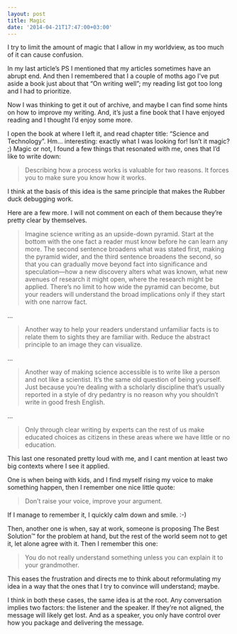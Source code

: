 ```yaml
---
layout: post
title: Magic
date: '2014-04-21T17:47:00+03:00'
---
```

I try to limit the amount of magic that I allow in my worldview, as too
much of it can cause confusion.

In my last article’s PS I mentioned that my articles sometimes have an
abrupt end. And then I remembered that I a couple of moths ago I’ve put
aside a book just about that “On writing well”; my reading list got too
long and I had to prioritize.

Now I was thinking to get it out of archive, and maybe I can find some
hints on how to improve my writing. And, it’s just a fine book that I
have enjoyed reading and I thought I’d enjoy some more.

I open the book at where I left it, and read chapter title: “Science and
Technology”. Hm… interesting: exactly what I was looking for! Isn’t it
magic? ;) Magic or not, I found a few things that resonated with me,
ones that I’d like to write down:


> Describing how a process works is valuable for two reasons. It forces
> you to make sure you know how it works.


I think at the basis of this idea is the same principle that makes the
Rubber duck debugging work.

Here are a few more. I will not comment on each of them because they’re
pretty clear by themselves.


> Imagine science writing as an upside-down pyramid. Start at the bottom
> with the one fact a reader must know before he can learn any more. The
> second sentence broadens what was stated first, making the pyramid
> wider, and the third sentence broadens the second, so that you can
> gradually move beyond fact into significance and speculation—how a new
> discovery alters what was known, what new avenues of research it might
> open, where the research might be applied. There’s no limit to how
> wide the pyramid can become, but your readers will understand the
> broad implications only if they start with one narrow fact.


…


> Another way to help your readers understand unfamiliar facts is to
> relate them to sights they are familiar with. Reduce the abstract
> principle to an image they can visualize.


…


> Another way of making science accessible is to write like a person and
> not like a scientist. It’s the same old question of being yourself.
> Just because you’re dealing with a scholarly discipline that’s usually
> reported in a style of dry pedantry is no reason why you shouldn’t
> write in good fresh English.


…


> Only through clear writing by experts can the rest of us make educated
> choices as citizens in these areas where we have little or no
> education.


This last one resonated pretty loud with me, and I cant mention at least
two big contexts where I see it applied.

One is when being with kids, and I find myself rising my voice to make
something happen, then I remember one nice little quote:


> Don’t raise your voice, improve your argument.


If I manage to remember it, I quickly calm down and smile. :-)

Then, another one is when, say at work, someone is proposing The Best
Solution™ for the problem at hand, but the rest of the world seem not to
get it, let alone agree with it. Then I remember this one:


> You do not really understand something unless you can explain it to
> your grandmother.


This eases the frustration and directs me to think about reformulating
my idea in a way that the ones that I try to convince will understand;
maybe.

I think in both these cases, the same idea is at the root. Any
conversation implies two factors: the listener and the speaker. If
they’re not aligned, the message will likely get lost. And as a speaker,
you only have control over how you package and delivering the message.
